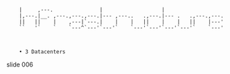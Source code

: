         
        |     ,---.               |                   |
        |,---.|__. ,---.,---.,---.|--- ,---..   .,---.|--- .   .,---.,---.
        ||   ||    |    ,---|`---.|    |    |   ||    |    |   ||    |---'
        ``   '`    `    `---^`---'`---'`    `---'`---'`---'`---'`    `---'



        • 3 Datacenters

















































































slide 006
